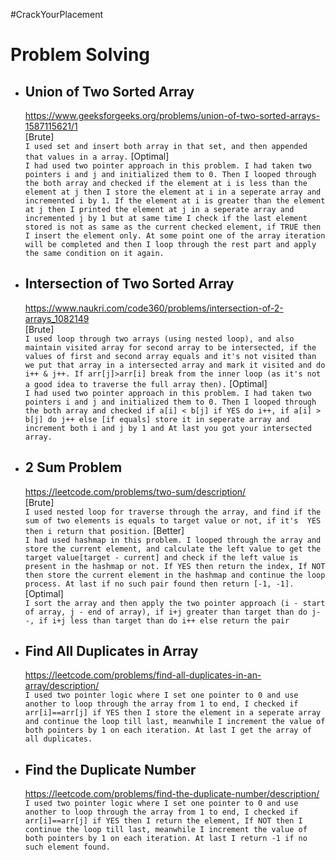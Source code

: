 #CrackYourPlacement

# Problem Solving

- ## Union of Two Sorted Array
    https://www.geeksforgeeks.org/problems/union-of-two-sorted-arrays-1587115621/1 \
    [Brute] \
    ```I used set and insert both array in that set, and then appended that values in a array.```
    [Optimal] \
    ```I had used two pointer approach in this problem. I had taken two pointers i and j and initialized them to 0. Then I looped through the both array and checked if the element at i is less than the element at j then I store the element at i in a seperate array and incremented i by 1. If the element at i is greater than the element at j then I printed the element at j in a seperate array and incremented j by 1 but at same time I check if the last element stored is not as same as the current checked element, if TRUE then I insert the element only. At some point one of the array iteration will be completed and then I loop through the rest part and apply the same condition on it again.```

- ## Intersection of Two Sorted Array
    https://www.naukri.com/code360/problems/intersection-of-2-arrays_1082149 \
    [Brute] \
    ```I used loop through two arrays (using nested loop), and also maintain visited array for second array to be intersected, if the values of first and second array equals and it's not visited than we put that array in a intersected array and mark it visited and do i++ & j++. If arr[j]>arr[i] break from the inner loop (as it's not a good idea to traverse the full array then).```
    [Optimal] \
    ```I had used two pointer approach in this problem. I had taken two pointers i and j and initialized them to 0. Then I looped through the both array and checked if a[i] < b[j] if YES do i++, if a[i] > b[j] do j++ else [if equals] store it in seperate array and increment both i and j by 1 and At last you got your intersected array.```

- ## 2 Sum Problem
    https://leetcode.com/problems/two-sum/description/ \
    [Brute] \
    ```I used nested loop for traverse through the array, and find if the sum of two elements is equals to target value or not, if it's  YES then i return that position.```
    [Better] \
    ```I had used hashmap in this problem. I looped through the array and store the current element, and calculate the left value to get the target value[target - current] and check if the left value is present in the hashmap or not. If YES then return the index, If NOT then store the current element in the hashmap and continue the loop process. At last if no such pair found then return [-1, -1].```
    [Optimal] \
    ```I sort the array and then apply the two pointer approach (i - start of array, j - end of array), if i+j greater than target than do j--, if i+j less than target than do i++ else return the pair```

- ## Find All Duplicates in Array
    https://leetcode.com/problems/find-all-duplicates-in-an-array/description/ \
    ```I used two pointer logic where I set one pointer to 0 and use another to loop through the array from 1 to end, I checked if arr[i]==arr[j] if YES then I store the element in a seperate array and continue the loop till last, meanwhile I increment the value of both pointers by 1 on each iteration. At last I get the array of all duplicates.```

- ## Find the Duplicate Number
    https://leetcode.com/problems/find-the-duplicate-number/description/ \
    ```I used two pointer logic where I set one pointer to 0 and use another to loop through the array from 1 to end, I checked if arr[i]==arr[j] if YES then I return the element, If NOT then I continue the loop till last, meanwhile I increment the value of both pointers by 1 on each iteration. At last I return -1 if no such element found.```